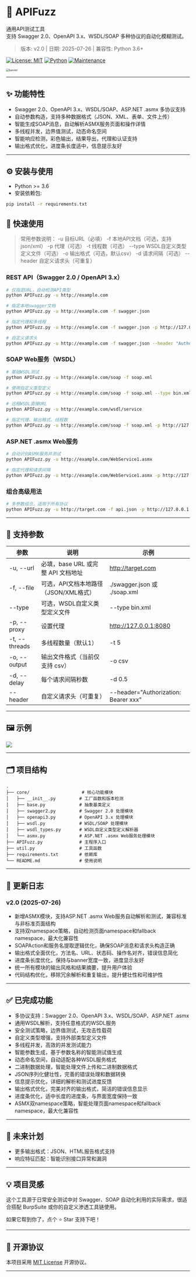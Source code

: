 # 🚀 APIFuzz

通用API测试工具  
支持 Swagger 2.0、OpenAPI 3.x、WSDL/SOAP 多种协议的自动化模糊测试。

> 版本: v2.0 | 日期: 2025-07-26 | 兼容性: Python 3.6+

[![License: MIT](https://img.shields.io/badge/License-MIT-yellow.svg)](https://opensource.org/licenses/MIT)
[![Python](https://img.shields.io/badge/python-3.6+-blue.svg)](https://www.python.org/downloads/)
[![Maintenance](https://img.shields.io/badge/Maintained%3F-yes-green.svg)](https://github.com/Secur1ty0/APIFuzz/graphs/commit-activity)

<img src="./img/banner.png" alt="banner" style="zoom:50%;" /> 

------

## ✨ 功能特性

- Swagger 2.0、OpenAPI 3.x、WSDL/SOAP、ASP.NET .asmx 多协议支持
- 自动参数构造，支持多种数据格式（JSON、XML、表单、文件上传）
- 智能生成SOAP消息，自动解析ASMX服务页面和操作详情
- 多线程并发，边界值测试，动态命名空间
- 智能响应检测，彩色输出，结果导出，代理和认证支持
- 输出格式优化，进度条长度适中，信息提示友好

------

## ⚙️ 安装与使用

- Python >= 3.6
- 安装依赖包:

```bash
pip install -r requirements.txt
```

## 🚀 快速使用

> 常用参数说明：
> -u 目标URL（必填）
> -f 本地API文档（可选，支持json/xml）
> -p 代理（可选）
> -t 线程数（可选）
> --type WSDL自定义类型定义文件（可选）
> -o 输出格式（可选，默认csv）
> -d 请求间隔（可选）
> --header 自定义请求头（可重复）

### REST API（Swagger 2.0 / OpenAPI 3.x）
```bash
# 仅指定URL，自动检测API类型
python APIFuzz.py -u http://example.com

# 指定本地swagger文档
python APIFuzz.py -u http://example.com -f swagger.json

# 指定代理和多线程
python APIFuzz.py -u http://example.com -f swagger.json -p http://127.0.0.1:8080 -t 5

# 自定义请求头
python APIFuzz.py -u http://example.com -f swagger.json --header "Authorization: Bearer xxx"
```

### SOAP Web服务（WSDL）
```bash
# 基础WSDL测试
python APIFuzz.py -u http://example.com/soap -f soap.xml

# 使用自定义类型定义
python APIFuzz.py -u http://example.com/soap -f soap.xml --type bin.xml

# 远程WSDL直接URL
python APIFuzz.py -u http://example.com/wsdl/service

# 指定代理、输出格式、线程数
python APIFuzz.py -u http://example.com/soap -f soap.xml -p http://127.0.0.1:8080 -o csv -t 3
```

### ASP.NET .asmx Web服务
```bash
# 自动识别ASMX服务并测试
python APIFuzz.py -u http://example.com/WebService1.asmx

# 指定代理和请求间隔
python APIFuzz.py -u http://example.com/WebService1.asmx -p http://127.0.0.1:8080 -d 0.5
```

### 组合高级用法
```bash
# 多参数组合，适用于所有协议
python APIFuzz.py -u http://target.com -f api.json -p http://127.0.0.1:8080 -t 4 -o csv -d 1 --header "X-Token: test" --header "User-Agent: APIFuzz"
```

------

## 🧰 支持参数

| 参数              | 说明                                  | 示例                                   |
| ----------------- | ------------------------------------- | -------------------------------------- |
| -u, --url         | 必填，base URL 或完整 API 文档地址    | http://target.com                      |
| -f, --file        | 可选，API文档本地路径（JSON/XML格式） | ./swagger.json 或 ./soap.xml           |
| --type            | 可选，WSDL自定义类型定义文件          | --type bin.xml                         |
| -p, --proxy       | 设置代理                              | http://127.0.0.1:8080                  |
| -t, --threads     | 多线程数量（默认1）                   | -t 5                                   |
| -o, --output      | 输出文件格式（当前仅支持 csv）        | -o csv                                 |
| -d, --delay       | 每个请求间隔秒数                      | -d 0.5                                 |
| --header          | 自定义请求头（可重复）                | --header="Authorization: Bearer xxx"   |

------

## 🖼️ 示例

![](./img/example.jpg)

------

## 🗂️ 项目结构

```
.
├── core/                    # 核心功能模块
│   ├── __init__.py         # 工厂函数和版本检测
│   ├── base.py             # 抽象基类定义
│   ├── swagger2.py         # Swagger 2.0 处理模块
│   ├── openapi3.py         # OpenAPI 3.x 处理模块
│   ├── wsdl.py             # WSDL/SOAP 处理模块
│   ├── wsdl_types.py       # WSDL自定义类型定义解析器
│   └── asmx.py             # ASP.NET .asmx Web服务处理模块
├── APIFuzz.py              # 主程序入口
├── util.py                 # 工具函数
├── requirements.txt        # 依赖库
└── README.md               # 使用说明
```

------

## 📝 更新日志

### v2.0 (2025-07-26)
- 新增ASMX模块，支持ASP.NET .asmx Web服务自动解析和测试，兼容标准与非标准页面结构
- 支持双namespace策略，自动检测页面namespace和fallback namespace，最大化兼容性
- SOAPAction和服务名提取逻辑优化，确保SOAP消息和请求头构造正确
- 输出格式全面优化，方法名、URL、状态码、操作名对齐，错误信息简化
- 进度条长度优化，保持与banner宽度一致，进度显示友好
- 统一所有模块的输出风格和结果摘要，提升用户体验
- 代码结构优化，移除冗余解析和重复输出，提升健壮性和可维护性

------

## ✅ 已完成功能

- 多协议支持：Swagger 2.0、OpenAPI 3.x、WSDL/SOAP、ASP.NET .asmx
- 通用WSDL解析，支持任意格式的WSDL服务
- 安全测试策略，边界值测试，无攻击性载荷
- 自定义类型增强，支持外部类型定义文件
- 多线程并发，高效的并发测试能力
- 智能参数生成，基于参数名称的智能测试值生成
- 动态命名空间，自动适配各种WSDL服务格式
- 二进制数据处理，智能处理文件上传和二进制数据格式
- JSON序列化健壮性，完善的错误处理和数据转换
- 信息提示优化，详细的解析和测试进度反馈
- 输出格式优化，完美对齐的输出格式，简洁的错误信息显示
- 进度条优化，适中长度的进度条，与界面宽度保持一致
- ASMX双namespace策略，智能处理页面namespace和fallback namespace，最大化兼容性

------

## 📅 未来计划

- 更多输出格式：JSON、HTML报告格式支持
- 响应特征匹配：智能识别接口异常和漏洞

------

## 💡 项目灵感

这个工具源于日常安全测试中对 Swagger、SOAP 自动化利用的实际需求，很适合搭配 BurpSuite 或你的自定义渗透工具链使用。


如果它帮到你了，点个 ⭐ Star 支持下吧！

------

## 📄 开源协议

本项目采用 [MIT License](LICENSE) 开源协议。

------



